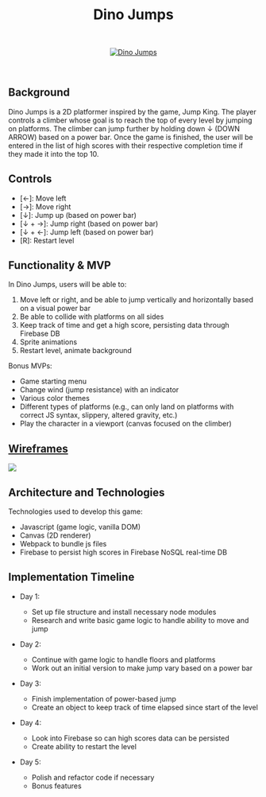 <h1 align="center"> Dino Jumps </h1>
<br />
<p align="center">
  <a href="http://taeinha.com/Dino-Jumps/">
    <img src="https://media.giphy.com/media/l3VGvaio2gJJZofru0/giphy.gif" alt="Dino Jumps" />
  </a>
</p>
<br />

## Background
Dino Jumps is a 2D platformer inspired by the game, Jump King. The player controls a climber whose goal is to reach the top of every level by jumping on platforms. The climber can jump further by holding down ↓ (DOWN ARROW) based on a power bar. Once the game is finished, the user will be entered in the list of high scores with their respective completion time if they made it into the top 10.

## Controls
- [←]: Move left
- [→]: Move right
- [↓]: Jump up (based on power bar)
- [↓ + →]: Jump right (based on power bar)
- [↓ + ←]: Jump left (based on power bar)
- [R]: Restart level

## Functionality & MVP
In Dino Jumps, users will be able to:
1. Move left or right, and be able to jump vertically and horizontally based on a visual power bar
2. Be able to collide with platforms on all sides
3. Keep track of time and get a high score, persisting data through Firebase DB
4. Sprite animations
5. Restart level, animate background

Bonus MVPs:
- Game starting menu
- Change wind (jump resistance) with an indicator
- Various color themes
- Different types of platforms (e.g., can only land on platforms with correct JS syntax, slippery, altered gravity, etc.)
- Play the character in a viewport (canvas focused on the climber)

## <a href="https://wireframe.cc/4kg83U">Wireframes</a>
<img src="https://i.ibb.co/Nry6vz2/Screen-Shot-2020-01-15-at-12-23-44-PM.png" />

## Architecture and Technologies
Technologies used to develop this game:
- Javascript (game logic, vanilla DOM)
- Canvas (2D renderer)
- Webpack to bundle js files
- Firebase to persist high scores in Firebase NoSQL real-time DB

## Implementation Timeline
- Day 1: 
  - Set up file structure and install necessary node modules
  - Research and write basic game logic to handle ability to move and jump
  
- Day 2:
  - Continue with game logic to handle floors and platforms 
  - Work out an initial version to make jump vary based on a power bar 
  
- Day 3:
  - Finish implementation of power-based jump
  - Create an object to keep track of time elapsed since start of the level 
  
- Day 4:
  - Look into Firebase so can high scores data can be persisted
  - Create ability to restart the level 
  
- Day 5:
  - Polish and refactor code if necessary
  - Bonus features
